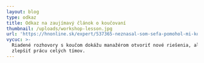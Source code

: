 ```yaml
---
layout: blog
type: odkaz
title: Odkaz na zaujímavý článok o koučovaní
thumbnail: /uploads/workshop-lesson.jpg
url: 'https://hnonline.sk/expert/537365-neznasal-som-sefa-pomohol-mi-kouc'
vycuc: >-
  Riadené rozhovory s koučom dokážu manažérom otvoriť nové riešenia, ale aj
  zlepšiť prácu celých tímov.
---
```


